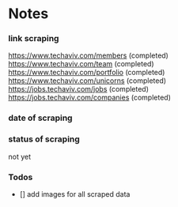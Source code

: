 # Notes

### link scraping
https://www.techaviv.com/members (completed)
https://www.techaviv.com/team (completed)
https://www.techaviv.com/portfolio (completed)
https://www.techaviv.com/unicorns (completed)
https://jobs.techaviv.com/jobs (completed)
https://jobs.techaviv.com/companies (completed)

### date of scraping


### status of scraping
not yet

### Todos
- [] add images for all scraped data